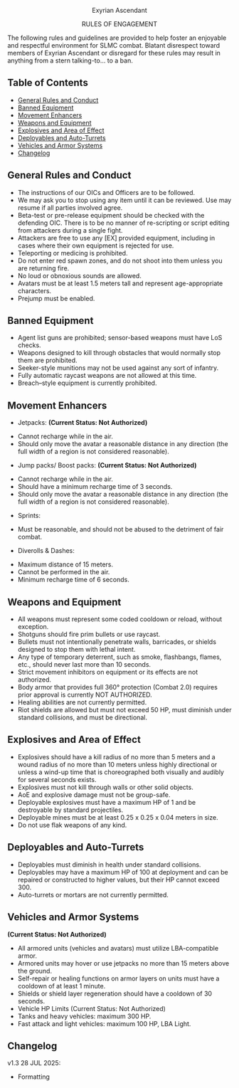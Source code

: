 <p align="center">Exyrian Ascendant</p>
<p align="center">RULES OF ENGAGEMENT</p>

The following rules and guidelines are provided to help foster an enjoyable and respectful environment for SLMC combat.
Blatant disrespect toward members of Exyrian Ascendant or disregard for these rules may result in anything from a stern talking-to… to a ban.

## Table of Contents
- [General Rules and Conduct](#general-rules-and-conduct)
- [Banned Equipment](#banned-equipment)
- [Movement Enhancers](#movement-enhancers)
- [Weapons and Equipment](#weapons-and-equipment)
- [Explosives and Area of Effect](#explosives-and-area-of-effect)
- [Deployables and Auto-Turrets](#deployables-and-auto-turrets)
- [Vehicles and Armor Systems](#vehicles-and-armor-systems)
- [Changelog](#changelog)

## General Rules and Conduct
* The instructions of our OICs and Officers are to be followed. 
* We may ask you to stop using any item until it can be reviewed. Use may resume if all parties involved agree.
* Beta-test or pre-release equipment should be checked with the defending OIC. There is to be no manner of re-scripting or script editing from attackers during a single fight.
* Attackers are free to use any [EX] provided equipment, including in cases where their own equipment is rejected for use.
* Teleporting or medicing is prohibited.
* Do not enter red spawn zones, and do not shoot into them unless you are returning fire.
* No loud or obnoxious sounds are allowed.
* Avatars must be at least 1.5 meters tall and represent age-appropriate characters.
* Prejump must be enabled.

## Banned Equipment
* Agent list guns are prohibited; sensor-based weapons must have LoS checks.
* Weapons designed to kill through obstacles that would normally stop them are prohibited.
* Seeker-style munitions may not be used against any sort of infantry.
* Fully automatic raycast weapons are not allowed at this time.
* Breach–style equipment is currently prohibited.

## Movement Enhancers
* Jetpacks: **(Current Status: Not Authorized)**
 - Cannot recharge while in the air.
 - Should only move the avatar a reasonable distance in any direction (the full width of a region is not considered reasonable).
* Jump packs/ Boost packs: **(Current Status: Not Authorized)**
 - Cannot recharge while in the air.
 - Should have a minimum recharge time of 3 seconds. 
 - Should only move the avatar a reasonable distance in any direction (the full width of a region is not considered reasonable).
* Sprints:
 - Must be reasonable, and should not be abused to the detriment of fair combat.
* Diverolls & Dashes:
 - Maximum distance of 15 meters.
 - Cannot be performed in the air.
 - Minimum recharge time of 6 seconds.

## Weapons and Equipment
* All weapons must represent some coded cooldown or reload, without exception.
* Shotguns should fire prim bullets or use raycast.
* Bullets must not intentionally penetrate walls, barricades, or shields designed to stop them with lethal intent.
* Any type of temporary deterrent, such as smoke, flashbangs, flames, etc., should never last more than 10 seconds.
* Strict movement inhibitors on equipment or its effects are not authorized.
* Body armor that provides full 360° protection (Combat 2.0) requires prior approval is currently NOT AUTHORIZED.
* Healing abilities are not currently permitted.
* Riot shields are allowed but must not exceed 50 HP, must diminish under standard collisions, and must be directional.

## Explosives and Area of Effect
* Explosives should have a kill radius of no more than 5 meters and a wound radius of no more than 10 meters unless highly directional or unless a wind-up time that is choreographed both visually and audibly for several seconds exists.
* Explosives must not kill through walls or other solid objects.
* AoE and explosive damage must not be group-safe.
* Deployable explosives must have a maximum HP of 1 and be destroyable by standard projectiles.
* Deployable mines must be at least 0.25 x 0.25 x 0.04 meters in size.
* Do not use flak weapons of any kind.

## Deployables and Auto-Turrets
* Deployables must diminish in health under standard collisions.
* Deployables may have a maximum HP of 100 at deployment and can be repaired or constructed to higher values, but their HP cannot exceed 300.
* Auto-turrets or mortars are not currently permitted.

## Vehicles and Armor Systems
**(Current Status: Not Authorized)**
* All armored units (vehicles and avatars) must utilize LBA-compatible armor.
* Armored units may hover or use jetpacks no more than 15 meters above the ground.
* Self-repair or healing functions on armor layers on units must have a cooldown of at least 1 minute.
* Shields or shield layer regeneration should have a cooldown of 30 seconds.
* Vehicle HP Limits (Current Status: Not Authorized)
* Tanks and heavy vehicles: maximum 300 HP.
* Fast attack and light vehicles: maximum 100 HP, LBA Light.




## Changelog
v1.3 28 JUL 2025:
- Formatting

